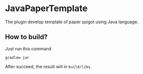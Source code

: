 # JavaPaperTemplate

The plugin develop template of paper spigot using Java language.

## How to build?

Just run this command

```shell
gradlew jar
```

After succeed, the result will in `build/libs`.
